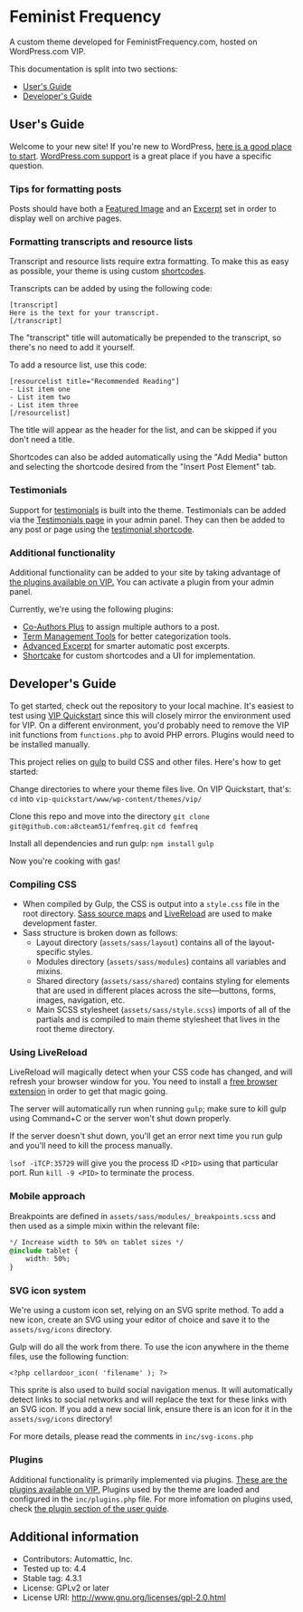 # Feminist Frequency

A custom theme developed for FeministFrequency.com, hosted on WordPress.com VIP.

This documentation is split into two sections:

* [User's Guide](#users-guide)
* [Developer's Guide](#developers-guide)

## User's Guide

Welcome to your new site! If you're new to WordPress, [here is a good place to start](https://learn.wordpress.com/). [WordPress.com support](https://en.support.wordpress.com/) is a great place if you have a specific question.

### Tips for formatting posts

Posts should have both a [Featured Image](https://en.support.wordpress.com/featured-images/) and an [Excerpt](https://en.support.wordpress.com/excerpts/) set in order to display well on archive pages.

### Formatting transcripts and resource lists

Transcript and resource lists require extra formatting. To make this as easy as possible, your theme is using custom [shortcodes](https://en.support.wordpress.com/shortcodes/).

Transcripts can be added by using the following code:

```
[transcript]
Here is the text for your transcript.
[/transcript]
```

The "transcript" title will automatically be prepended to the transcript, so there's no need to add it yourself.

To add a resource list, use this code:

```
[resourcelist title="Recommended Reading"]
- List item one
- List item two
- List item three
[/resourcelist]
```

The title will appear as the header for the list, and can be skipped if you don't need a title.

Shortcodes can also be added automatically using the "Add Media" button and selecting the shortcode desired from the "Insert Post Element" tab.

### Testimonials

Support for [testimonials](https://en.support.wordpress.com/testimonials/) is built into the theme. Testimonials can be added via the [Testimonials page](http://ffreq.wordpress.com/wp-admin/edit.php?post_type=jetpack-testimonial) in your admin panel. They can then be added to any post or page using the [testimonial shortcode](https://en.support.wordpress.com/testimonials-shortcode/). 

### Additional functionality

Additional functionality can be added to your site by taking advantage of [the plugins available on VIP.](https://vip.wordpress.com/plugins/) You can activate a plugin from your admin panel.

Currently, we're using the following plugins:

* [Co-Authors Plus](https://vip.wordpress.com/plugins/co-authors-plus/) to assign multiple authors to a post.
* [Term Management Tools](https://vip.wordpress.com/plugins/term-management-tools/) for better categorization tools.
* [Advanced Excerpt](https://vip.wordpress.com/plugins/advanced-excerpt/) for smarter automatic post excerpts.
* [Shortcake](https://vip.wordpress.com/plugins/shortcake/) for custom shortcodes and a UI for implementation.


## Developer's Guide

To get started, check out the repository to your local machine. It's easiest to test using [VIP Quickstart](https://vip.wordpress.com/documentation/quickstart/) since this will closely mirror the environment used for VIP. On a different environment, you'd probably need to remove the VIP init functions from `functions.php` to avoid PHP errors. Plugins would need to be installed manually.

This project relies on [gulp](http://gulpjs.com/) to build CSS and other files. Here's how to get started:

Change directories to where your theme files live. On VIP Quickstart, that's:
`cd` into `vip-quickstart/www/wp-content/themes/vip/`

Clone this repo and move into the directory
`git clone git@github.com:a8cteam51/femfreq.git`
`cd femfreq`

Install all dependencies and run gulp:
`npm install`
`gulp`

Now you're cooking with gas!

### Compiling CSS

- When compiled by Gulp, the CSS is output into a `style.css` file in the root directory. [Sass source maps](http://thesassway.com/intermediate/using-source-maps-with-sass) and [LiveReload](http://livereload.com/) are used to make development faster.
- Sass structure is broken down as follows:
	- Layout directory (`assets/sass/layout`) contains all of the layout-specific styles.
	- Modules directory (`assets/sass/modules`) contains all variables and mixins.
	- Shared directory (`assets/sass/shared`) contains styling for elements that are used in different places across the site—buttons, forms, images, navigation, etc.
	- Main SCSS stylesheet (`assets/sass/style.scss`) imports of all of the partials and is compiled to main theme stylesheet that lives in the root theme directory.

### Using LiveReload

LiveReload will magically detect when your CSS code has changed, and will refresh your browser window for you. You need to install a [free browser extension](http://livereload.com/extensions/) in order to get that magic going.

The server will automatically run when running `gulp`; make sure to kill gulp using Command+C or the server won't shut down properly.

If the server doesn't shut down, you'll get an error next time you run gulp and you'll need to kill the process manually.

`lsof -iTCP:35729` will give you the process ID `<PID>` using that particular port.
Run `kill -9 <PID>` to terminate the process.

### Mobile approach

Breakpoints are defined in `assets/sass/modules/_breakpoints.scss` and then used as a simple mixin within the relevant file:

```css
*/ Increase width to 50% on tablet sizes */
@include tablet {
	width: 50%;
}
```

### SVG icon system

We're using a custom icon set, relying on an SVG sprite method. To add a new icon, create an SVG using your editor of choice and save it to the `assets/svg/icons` directory.

Gulp will do all the work from there. To use the icon anywhere in the theme files, use the following function:

`<?php cellardoor_icon( 'filename' ); ?>`

This sprite is also used to build social navigation menus. It will automatically detect links to social networks and will replace the text for these links with an SVG icon. If you add a new social link, ensure there is an icon for it in the `assets/svg/icons` directory!

For more details, please read the comments in `inc/svg-icons.php`

### Plugins

Additional functionality is primarily implemented via plugins. [These are the plugins available on VIP.](https://vip.wordpress.com/plugins/)
Plugins used by the theme are loaded and configured in the `inc/plugins.php` file. For more infomation on plugins used, check [the plugin section of the user guide](#additional-functionality).

## Additional information

* Contributors: Automattic, Inc.
* Tested up to: 4.4
* Stable tag: 4.3.1
* License: GPLv2 or later
* License URI: http://www.gnu.org/licenses/gpl-2.0.html
